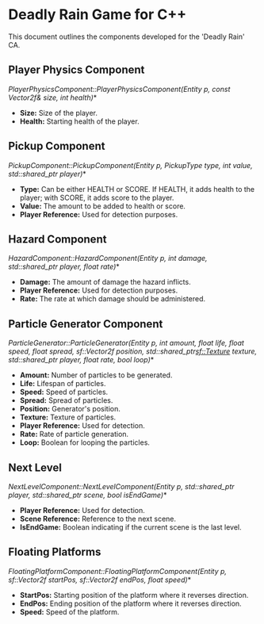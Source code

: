 
# Deadly Rain Game for C++

This document outlines the components developed for the 'Deadly Rain' CA.

## Player Physics Component

**PlayerPhysicsComponent::PlayerPhysicsComponent(Entity* p, const Vector2f& size, int health)**

- **Size:** Size of the player.
- **Health:** Starting health of the player.

## Pickup Component

**PickupComponent::PickupComponent(Entity* p, PickupType type, int value, std::shared_ptr<Entity> player)**

- **Type:** Can be either HEALTH or SCORE. If HEALTH, it adds health to the player; with SCORE, it adds score to the player.
- **Value:** The amount to be added to health or score.
- **Player Reference:** Used for detection purposes.

## Hazard Component

**HazardComponent::HazardComponent(Entity* p, int damage, std::shared_ptr<Entity> player, float rate)**

- **Damage:** The amount of damage the hazard inflicts.
- **Player Reference:** Used for detection purposes.
- **Rate:** The rate at which damage should be administered.

## Particle Generator Component

**ParticleGenerator::ParticleGenerator(Entity* p, int amount, float life, float speed, float spread, sf::Vector2f position, std::shared_ptr<sf::Texture> texture, std::shared_ptr<Entity> player, float rate, bool loop)**

- **Amount:** Number of particles to be generated.
- **Life:** Lifespan of particles.
- **Speed:** Speed of particles.
- **Spread:** Spread of particles.
- **Position:** Generator's position.
- **Texture:** Texture of particles.
- **Player Reference:** Used for detection.
- **Rate:** Rate of particle generation.
- **Loop:** Boolean for looping the particles.

## Next Level

**NextLevelComponent::NextLevelComponent(Entity* p, std::shared_ptr<Entity> player, std::shared_ptr<Scene> scene, bool isEndGame)**

- **Player Reference:** Used for detection.
- **Scene Reference:** Reference to the next scene.
- **IsEndGame:** Boolean indicating if the current scene is the last level.

## Floating Platforms

**FloatingPlatformComponent::FloatingPlatformComponent(Entity* p, sf::Vector2f startPos, sf::Vector2f endPos, float speed)**

- **StartPos:** Starting position of the platform where it reverses direction.
- **EndPos:** Ending position of the platform where it reverses direction.
- **Speed:** Speed of the platform.


